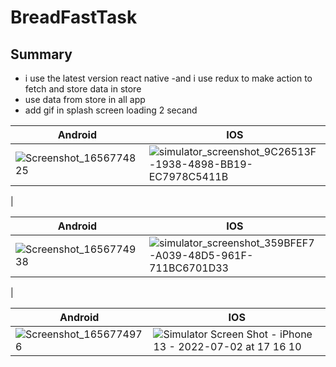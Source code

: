 # BreadFastTask
## Summary
- i use the latest version react native
-and i use redux to make action to fetch and store data in store 
- use data from store in all app 
- add gif in splash screen loading 2 secand


| Android | IOS |
|---|---|
|![Screenshot_1656774825](https://user-images.githubusercontent.com/17288652/177006297-e1d68855-2559-4ea6-8099-5d7b52d211a1.png) | ![simulator_screenshot_9C26513F-1938-4898-BB19-EC7978C5411B](https://user-images.githubusercontent.com/17288652/177006239-854329ca-b83a-4bba-9b8e-7b5abdbb3746.png)
 |

| Android | IOS |
|---|---|
| ![Screenshot_1656774938](https://user-images.githubusercontent.com/17288652/177006361-639ee913-8894-451b-b725-cba761f0340b.png) | ![simulator_screenshot_359BFEF7-A039-48D5-961F-711BC6701D33](https://user-images.githubusercontent.com/17288652/177006352-93d7548e-80e6-4a71-9e02-6c943fba4704.png)
|

| Android | IOS |
|---|---|
| ![Screenshot_1656774976](https://user-images.githubusercontent.com/17288652/177006393-ef20dfdd-0677-4446-83e7-4393a8d5c062.png) |![Simulator Screen Shot - iPhone 13 - 2022-07-02 at 17 16 10](https://user-images.githubusercontent.com/17288652/177006399-f349b267-c873-446b-9b5e-83e65f6c1e33.png)|
